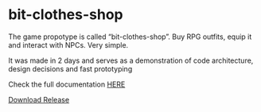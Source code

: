 # bit-clothes-shop

The game propotype is called “bit-clothes-shop”. Buy RPG outfits, equip it and interact
with NPCs. Very simple.

It was made in 2 days and serves as a demonstration of code architecture, design
decisions and fast prototyping

Check the full documentation [HERE](https://github.com/felipe-higino/bit-clothes-shop-game/blob/master/Documentation.pdf)

[Download Release](https://github.com/felipe-higino/bit-clothes-shop-game/releases)